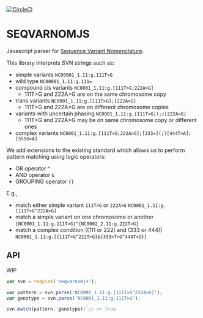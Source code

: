 [![CircleCI](https://circleci.com/gh/precisely/seqvarnomjs.svg?style=shield&circle-token=fd58587005dd18a7f4aac2cf5ad0a530aa65d7e9)](https://circleci.com/gh/precisely/seqvarnomjs)

# SEQVARNOMJS

Javascript parser for [Sequence Variant Nomenclature](http://varnomen.hgvs.org/ ).

This library interprets SVN strings such as:

* simple variants `NC00001_1.11:g.111T>G`
* wild type `NC00001_1.11:g.111=`
* compound cis variants `NC0001_1.11:g.[111T>G;222A>G]`
   - 111T>G and 222A>G are on the same chromosome copy
* trans variants `NC0001_1.11:g.[111T>G];[222A>G]`
   - 111T>G and 222A>G are on different chromosome copies
* variants with uncertain phasing `NC0001_1.11:g.[111T>G](;)[222A>G]`
   - 111T>G and 222A>G may be on same chromosome copy or different ones
* complex variants `NC0001_1.11:g.[111T>G;222A>G];[333=](;)[444T>A];[555G>A]`

We add extensions to the existing standard which allows us to perform pattern matching using logic operators:

* OR operator `^`
* AND operator `&`
* GROUPING operator `{}`

E.g.,

* match either simple variant `111T>G` or `222A>G`
  `NC0001_1.11:g.[111T>G^222A>G]`
* match a simple variant on one chromosome or another
  `{NC0001_1.11:g.111T>G}^{NC0002_2.11:g.222T>G}`
* match a complex condition ((111 or 222) and (333 or 444))
  `NC0001_1.11:g.[{111T>G^222T>G}&{333>T>G^444T>G}]`

## API

WIP
```javascript
var svn = require('seqvarnomjs');

var pattern = svn.parse('NC0001_1.11:g.[111T>G^222A>G]');
var genotype = svn.parse('NC0001_1.11:g.111T>G');

svn.match(pattern, genotype); // => true
```
